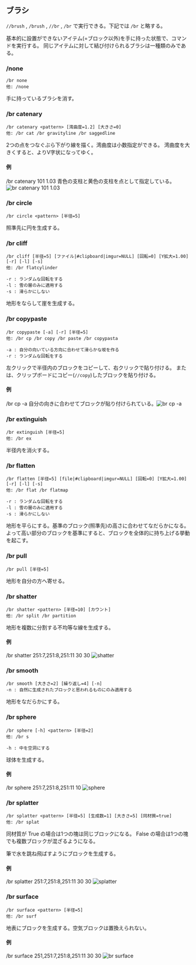 ## ブラシ

`//brush` , `/brush` , `//br` , `/br` で実行できる。下記では `/br` と略する。

基本的に設置ができないアイテム(=ブロック以外)を手に持った状態で、コマンドを実行する。
同じアイテムに対して結び付けられるブラシは一種類のみである。

### /none

```command
/br none
他: /none
```

手に持っているブラシを消す。

### /br catenary

```command
/br catenary <pattern> [湾曲度=1.2] [大きさ=0]
他: /br cat /br gravityline /br saggedline
```

2つの点をつなぐぶら下がり線を描く。湾曲度は小数指定ができる。
湾曲度を大きくすると、よりV字状になってゆく。

#### 例

/br catenary 101 1.03
青色の支柱と黄色の支柱を点として指定している。
![br catenary 101 1.03](https://i.imgur.com/uWv1d85.png)

### /br circle

```command
/br circle <pattern> [半径=5]
```

照準先に円を生成する。

### /br cliff

```command
/br cliff [半径=5] [ファイル|#clipboard|imgur=NULL] [回転=0] [Y拡大=1.00] [-r] [-l] [-s]
他: /br flatcylinder

-r : ランダムな回転をする
-l : 雪の層のみに適用する
-s : 滑らかにしない
```

地形をならして崖を生成する。

### /br copypaste

```command
/br copypaste [-a] [-r] [半径=5]
他: /br cp /br copy /br paste /br copypasta

-a : 自分の向いている方向に合わせて滑らかな坂を作る
-r : ランダムな回転をする
```

左クリックで半径内のブロックをコピーして、右クリックで貼り付ける。
または、クリップボードにコピー(`//copy`)したブロックを貼り付ける。

#### 例

/br cp -a
自分の向きに合わせてブロックが貼り付けられている。![br cp -a](https://i.imgur.com/rikH7Mt.png)

### /br extinguish

```command
/br extinguish [半径=5]
他: /br ex
```

半径内を消火する。

### /br flatten

```command
/br flatten [半径=5] [file|#clipboard|imgur=NULL] [回転=0] [Y拡大=1.00] [-r] [-l] [-s]
他: /br flat /br flatmap

-r : ランダムな回転をする
-l : 雪の層のみに適用する
-s : 滑らかにしない
```

地形を平らにする。基準のブロック(照準先)の高さに合わせてなだらかになる。
よって高い部分のブロックを基準にすると、ブロックを全体的に持ち上げる挙動を起こす。

### /br pull

```command
/br pull [半径=5]
```

地形を自分の方へ寄せる。

### /br shatter

```command
/br shatter <pattern> [半径=10] [カウント]
他: /br split /br partition
```

地形を複数に分割する不均等な線を生成する。

#### 例

/br shatter 251:7,251:8,251:11 30 30
![shatter](https://i.imgur.com/PAIdKV1.png)

### /br smooth

```command
/br smooth [大きさ=2] [繰り返し=4] [-n]
-n : 自然に生成されたブロックと思われるものにのみ適用する
```

地形をなだらかにする。

### /br sphere

```command
/br sphere [-h] <pattern> [半径=2]
他: /br s

-h : 中を空洞にする
```

球体を生成する。

#### 例

/br sphere 251:7,251:8,251:11 10
![sphere](https://i.imgur.com/2obXWYY.png)

### /br splatter

```command
/br splatter <pattern> [半径=5] [生成数=1] [大きさ=5] [同材質=true]
他: /br splat
```

同材質が True の場合は1つの塊は同じブロックになる。
False の場合は1つの塊でも複数ブロックが混ざるようになる。

筆で水を跳ね飛ばすようにブロックを生成する。

#### 例

/br splatter 251:7,251:8,251:11 30 30
![splatter](https://i.imgur.com/0Tj9jP5.png)

### /br surface

```command
/br surface <pattern> [半径=5]
他: /br surf
```

地表にブロックを生成する。空気ブロックは置換えられない。

#### 例

/br surface 251,251:7,251:8,251:11 30 30
![br surface](https://i.imgur.com/j9UP3gm.png)
